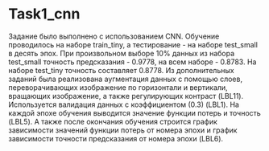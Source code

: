 # Task1_cnn
Задание было выполнено с использованием CNN. Обучение проводилось на наборе train_tiny, а тестирование - на наборе test_small в десять эпох. При произвольном выборе 10% данных из набора test_small точность предсказания - 0.9778, на всем наборе - 0.8783. На наборе test_tiny точность составляет 0.8778.
Из дополнительных заданий была реализована аугментация данных с помощью слоев, переворачивающих изображение по горизонтали и вертикали, вращающих изображение, а также регулирующих контраст (LBL11). Используется валидация данных с коэффициентом (0.3) (LBL1). На каждой эпохе обучения выводится значение функции потерь и точность (LBL5). А также после окончания обучения строится график зависимости значений функции потерь от номера эпохи и график зависимости точности предсказания от номера эпохи (LBL6).
